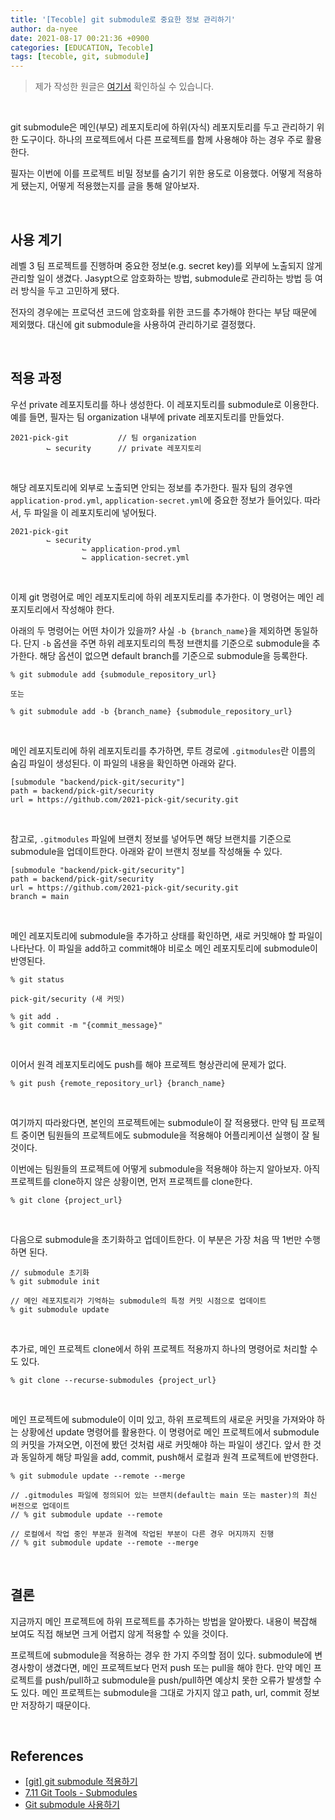 ```yaml
---
title: '[Tecoble] git submodule로 중요한 정보 관리하기'
author: da-nyee
date: 2021-08-17 00:21:36 +0900
categories: [EDUCATION, Tecoble]
tags: [tecoble, git, submodule]
---
```


> 제가 작성한 원글은 [여기서](https://woowacourse.github.io/tecoble/post/2021-07-31-git-submodule/) 확인하실 수 있습니다.

<br/>

git submodule은 메인(부모) 레포지토리에 하위(자식) 레포지토리를 두고 관리하기 위한 도구이다.
하나의 프로젝트에서 다른 프로젝트를 함께 사용해야 하는 경우 주로 활용한다.<br/>

필자는 이번에 이를 프로젝트 비밀 정보를 숨기기 위한 용도로 이용했다.
어떻게 적용하게 됐는지, 어떻게 적용했는지를 글을 통해 알아보자.<br/>

<br/>

## 사용 계기

레벨 3 팀 프로젝트를 진행하며 중요한 정보(e.g. secret key)를 외부에 노출되지 않게 관리할 일이 생겼다.
Jasypt으로 암호화하는 방법, submodule로 관리하는 방법 등 여러 방식을 두고 고민하게 됐다.<br/>

전자의 경우에는 프로덕션 코드에 암호화를 위한 코드를 추가해야 한다는 부담 때문에 제외했다.
대신에 git submodule을 사용하여 관리하기로 결정했다.<br/>

<br/>

## 적용 과정

우선 private 레포지토리를 하나 생성한다. 이 레포지토리를 submodule로 이용한다.
예를 들면, 필자는 팀 organization 내부에 private 레포지토리를 만들었다.<br/>

```
2021-pick-git           // 팀 organization
        ⌙ security      // private 레포지토리
```

<br/>

해당 레포지토리에 외부로 노출되면 안되는 정보를 추가한다.
필자 팀의 경우엔 `application-prod.yml`, `application-secret.yml`에 중요한 정보가 들어있다. 따라서, 두 파일을 이 레포지토리에 넣어뒀다.<br/>

```
2021-pick-git
        ⌙ security
                ⌙ application-prod.yml
                ⌙ application-secret.yml
```

<br/>

이제 git 명령어로 메인 레포지토리에 하위 레포지토리를 추가한다.
이 명령어는 메인 레포지토리에서 작성해야 한다.<br/>

아래의 두 명령어는 어떤 차이가 있을까? 사실 `-b {branch_name}`을 제외하면 동일하다.
단지 `-b` 옵션을 주면 하위 레포지토리의 특정 브랜치를 기준으로 submodule을 추가한다.
해당 옵션이 없으면 default branch를 기준으로 submodule을 등록한다.<br/>

```
% git submodule add {submodule_repository_url}

또는

% git submodule add -b {branch_name} {submodule_repository_url}
```

<br/>

메인 레포지토리에 하위 레포지토리를 추가하면, 루트 경로에 `.gitmodules`란 이름의 숨김 파일이 생성된다.
이 파일의 내용을 확인하면 아래와 같다.<br/>

```
[submodule "backend/pick-git/security"]
path = backend/pick-git/security
url = https://github.com/2021-pick-git/security.git
```

<br/>

참고로, `.gitmodules` 파일에 브랜치 정보를 넣어두면 해당 브랜치를 기준으로 submodule을 업데이트한다.
아래와 같이 브랜치 정보를 작성해둘 수 있다.<br/>

```
[submodule "backend/pick-git/security"]
path = backend/pick-git/security
url = https://github.com/2021-pick-git/security.git
branch = main
```

<br/>

메인 레포지토리에 submodule을 추가하고 상태를 확인하면, 새로 커밋해야 할 파일이 나타난다.
이 파일을 add하고 commit해야 비로소 메인 레포지토리에 submodule이 반영된다.<br/>

```
% git status

pick-git/security (새 커밋)

% git add .
% git commit -m "{commit_message}"
```

<br/>

이어서 원격 레포지토리에도 push를 해야 프로젝트 형상관리에 문제가 없다.<br/>

```
% git push {remote_repository_url} {branch_name}
```

<br/>

여기까지 따라왔다면, 본인의 프로젝트에는 submodule이 잘 적용됐다.
만약 팀 프로젝트 중이면 팀원들의 프로젝트에도 submodule을 적용해야 어플리케이션 실행이 잘 될 것이다.<br/>

이번에는 팀원들의 프로젝트에 어떻게 submodule을 적용해야 하는지 알아보자.
아직 프로젝트를 clone하지 않은 상황이면, 먼저 프로젝트를 clone한다.<br/>

```
% git clone {project_url}
```

<br/>

다음으로 submodule을 초기화하고 업데이트한다. 이 부분은 가장 처음 딱 1번만 수행하면 된다.<br/>

```
// submodule 초기화
% git submodule init

// 메인 레포지토리가 기억하는 submodule의 특정 커밋 시점으로 업데이트
% git submodule update
```

<br/>

추가로, 메인 프로젝트 clone에서 하위 프로젝트 적용까지 하나의 명령어로 처리할 수도 있다.<br/>

```
% git clone --recurse-submodules {project_url}
```

<br/>

메인 프로젝트에 submodule이 이미 있고, 하위 프로젝트의 새로운 커밋을 가져와야 하는 상황에선 update 명령어를 활용한다.
이 명령어로 메인 프로젝트에서 submodule의 커밋을 가져오면, 이전에 봤던 것처럼 새로 커밋해야 하는 파일이 생긴다.
앞서 한 것과 동일하게 해당 파일을 add, commit, push해서 로컬과 원격 프로젝트에 반영한다.<br/>

```
% git submodule update --remote --merge

// .gitmodules 파일에 정의되어 있는 브랜치(default는 main 또는 master)의 최신 버전으로 업데이트
// % git submodule update --remote

// 로컬에서 작업 중인 부분과 원격에 작업된 부분이 다른 경우 머지까지 진행
// % git submodule update --remote --merge
```

<br/>

## 결론

지금까지 메인 프로젝트에 하위 프로젝트를 추가하는 방법을 알아봤다.
내용이 복잡해 보여도 직접 해보면 크게 어렵지 않게 적용할 수 있을 것이다.<br/>

프로젝트에 submodule을 적용하는 경우 한 가지 주의할 점이 있다.
submodule에 변경사항이 생겼다면, 메인 프로젝트보다 먼저 push 또는 pull을 해야 한다.
만약 메인 프로젝트를 push/pull하고 submodule을 push/pull하면 예상치 못한 오류가 발생할 수도 있다.
메인 프로젝트는 submodule을 그대로 가지지 않고 path, url, commit 정보만 저장하기 때문이다.<br/>

<br/>

## References

- [[git] git submodule 적용하기](https://jujeol-jujeol.github.io/2021/07/12/git-submodule-%EC%A0%81%EC%9A%A9%ED%95%98%EA%B8%B0/)
- [7.11 Git Tools - Submodules](https://git-scm.com/book/en/v2/Git-Tools-Submodules)
- [Git submodule 사용하기](https://pinedance.github.io/blog/2019/05/28/Git-Submodule)